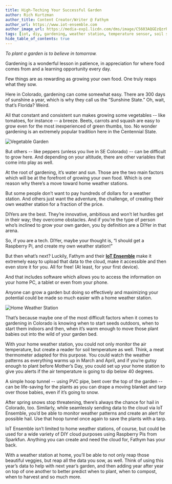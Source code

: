 ```yaml
---
title: High-Teching Your Successful Garden
author: Rich Kurtzman
author_title: Content Creator/Writer @ Fathym
author_url: https://www.iot-ensemble.com
author_image_url: https://media-exp1.licdn.com/dms/image/C5603AQGEzQzrR9oF7g/profile-displayphoto-shrink_100_100/0/1516568821506?e=1631145600&v=beta&t=UbUTLFlBOv3frvSDHoy1ctdriXvsGDGLt9MHjq8VXCo
tags: [iot, diy, gardening, weather station, temperature sensor, soil sensor, sparkfun, raspberry pi]
hide_table_of_contents: true
--- 
```


_To plant a garden is to believe in tomorrow._

Gardening is a wonderful lesson in patience, in appreciation for where food comes from and a learning opportunity every day. 

Few things are as rewarding as growing your own food. One truly reaps what they sow. 

Here in Colorado, gardening can come somewhat easy. There are 300 days of sunshine a year, which is why they call us the “Sunshine State.” Oh, wait, that’s Florida? Weird. 

All that constant and consistent sun makes growing some vegetables -- like tomatoes, for instance -- a breeze. Beets, carrots and squash are easy to grow even for the most inexperienced of green thumbs, too. No wonder gardening is an extremely popular tradition here in the Centennial State. 

![Vegetable Garden](https://www.iot-ensemble.com/img/screenshots/vegetable_garden.jpg)

But others -- like peppers (unless you live in SE Colorado) -- can be difficult to grow here. And depending on your altitude, there are other variables that come into play as well. 

At the root of gardening, it’s water and sun. Those are the two main factors which will be at the forefront of growing your own food. Which is one reason why there’s a move toward home weather stations. 

But some people don’t want to pay hundreds of dollars for a weather station. And others just want the adventure, the challenge, of creating their own weather station for a fraction of the price. 

DIYers are the best. They’re innovative, ambitious and won’t let hurdles get in their way; they overcome obstacles. And if you’re the type of person who’s inclined to grow your own garden, you by definition are a DIYer in that arena. 

So, if you are a tech. DIYer, maybe your thought is, “I should get a Raspberry Pi, and create my own weather station!” 

But then what’s next? Luckily, Fathym and their **[IoT Ensemble](https://www.iot-ensemble.com)** make it extremely easy to upload that data to the cloud, make it accessible and then even store it for you. All for free! (At least, for your first device). 

And that includes software which allows you to access the information on your home PC, a tablet or even from your phone. 

Anyone can grow a garden but doing so effectively and maximizing your potential could be made so much easier with a home weather station. 

![Home Weather Station](https://www.iot-ensemble.com/img/screenshots/home_weather_station.jpg)

That’s because maybe one of the most difficult factors when it comes to gardening in Colorado is knowing when to start seeds outdoors, when to start them indoors and then, when it’s warm enough to move those plant babies out into the wild of your garden bed. 

With your home weather station, you could not only monitor the air temperature, but create a reader for soil temperature as well. Think, a meat thermometer adapted for this purpose. You could watch the weather patterns as everything warms up in March and April, and if you’re gutsy enough to plant before Mother’s Day, you could set up your home station to give you alerts if the air temperature is going to dip below 40 degrees. 

A simple hoop tunnel -- using PVC pipe, bent over the top of the garden -- can be life-saving for the plants as you can drape a moving blanket and tarp over those babies, even if it’s going to snow. 

After spring snows stop threatening, there’s always the chance for hail in Colorado, too. Similarly, while seamlessly sending data to the cloud via IoT Ensemble, you’d be able to monitor weather patterns and create an alert for possible hail. Use that hoop tunnel once again to save the plants with a tarp. 

IoT Ensemble isn’t limited to home weather stations, of course, but could be used for a wide variety of DIY cloud purposes using Raspberry Pis from Sparkfun. Anything you can create and need the cloud for, Fathym has your back. 

With a weather station at home, you’ll be able to not only reap those beautiful veggies, but reap all the data you sow, as well. Think of using this year’s data to help with next year’s garden, and then adding year after year on top of one another to better predict when to plant, when to compost, when to harvest and so much more. 